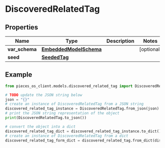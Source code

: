 # DiscoveredRelatedTag


## Properties

Name | Type | Description | Notes
------------ | ------------- | ------------- | -------------
**var_schema** | [**EmbeddedModelSchema**](EmbeddedModelSchema) |  | [optional] 
**seed** | [**SeededTag**](SeededTag) |  | 

## Example

```python
from pieces_os_client.models.discovered_related_tag import DiscoveredRelatedTag

# TODO update the JSON string below
json = "{}"
# create an instance of DiscoveredRelatedTag from a JSON string
discovered_related_tag_instance = DiscoveredRelatedTag.from_json(json)
# print the JSON string representation of the object
print(DiscoveredRelatedTag.to_json())

# convert the object into a dict
discovered_related_tag_dict = discovered_related_tag_instance.to_dict()
# create an instance of DiscoveredRelatedTag from a dict
discovered_related_tag_form_dict = discovered_related_tag.from_dict(discovered_related_tag_dict)
```


